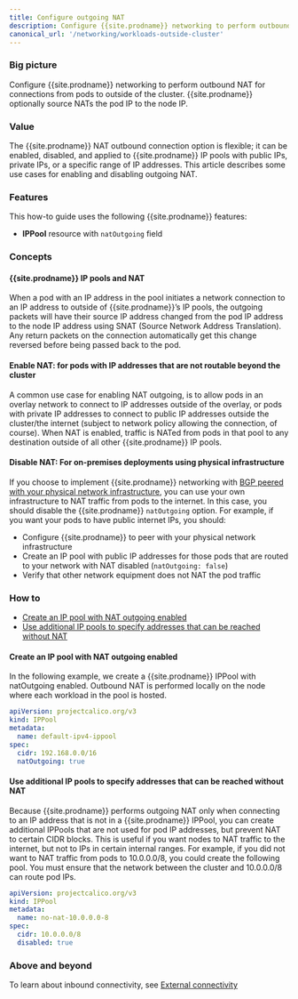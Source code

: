 ```yaml
---
title: Configure outgoing NAT
description: Configure {{site.prodname}} networking to perform outbound NAT for connections from pods to outside of the cluster.
canonical_url: '/networking/workloads-outside-cluster'
---
```


### Big picture

Configure {{site.prodname}} networking to perform outbound NAT for connections from pods to outside of the cluster. {{site.prodname}} optionally source NATs the pod IP to the node IP.

### Value

The {{site.prodname}} NAT outbound connection option is flexible; it can be enabled, disabled, and applied to {{site.prodname}} IP pools with public IPs, private IPs, or a specific range of IP addresses. This article describes some use cases for enabling and disabling outgoing NAT.

### Features

This how-to guide uses the following {{site.prodname}} features:

- **IPPool** resource with `natOutgoing` field

### Concepts

#### {{site.prodname}} IP pools and NAT

When a pod with an IP address in the pool initiates a network connection to an IP address to outside of {{site.prodname}}’s IP pools, the outgoing packets will have their source IP address changed from the pod IP address to the node IP address using SNAT (Source Network Address Translation). Any return packets on the connection automatically get this change reversed before being passed back to the pod.

#### Enable NAT: for pods with IP addresses that are not routable beyond the cluster

A common use case for enabling NAT outgoing, is to allow pods in an overlay network to connect to IP addresses outside of the overlay, or pods with private IP addresses to connect to public IP addresses outside the cluster/the internet (subject to network policy allowing the connection, of course). When NAT is enabled, traffic is NATed from pods in that pool to any destination outside of all other {{site.prodname}} IP pools.

#### Disable NAT: For on-premises deployments using physical infrastructure 

If you choose to implement {{site.prodname}} networking with [BGP peered with your physical network infrastructure]({{site.baseurl}}/networking/bgp), you can use your own infrastructure to NAT traffic from pods to the internet. In this case, you should disable the {{site.prodname}} `natOutgoing` option. For example, if you want your pods to have public internet IPs, you should:

- Configure {{site.prodname}} to peer with your physical network infrastructure
- Create an IP pool with public IP addresses for those pods that are routed to your network with NAT disabled (`natOutgoing: false`)
- Verify that other network equipment does not NAT the pod traffic

### How to

- [Create an IP pool with NAT outgoing enabled](#create-an-ip-pool-with-nat-outgoing-enabled)
- [Use additional IP pools to specify addresses that can be reached without NAT](#use-additional-ip-pools-to-specify-addresses-that-can-be-reached-without-nat)

#### Create an IP pool with NAT outgoing enabled

In the following example, we create a {{site.prodname}} IPPool with natOutgoing enabled. Outbound NAT is performed locally on the node where each workload in the pool is hosted.

```yaml
apiVersion: projectcalico.org/v3
kind: IPPool
metadata:
  name: default-ipv4-ippool
spec:
  cidr: 192.168.0.0/16
  natOutgoing: true
```

#### Use additional IP pools to specify addresses that can be reached without NAT

Because {{site.prodname}} performs outgoing NAT only when connecting to an IP address that is not in a {{site.prodname}} IPPool, you can create additional IPPools that are not used for pod IP addresses, but prevent NAT to certain CIDR blocks. This is useful if you want nodes to NAT traffic to the internet, but not to IPs in certain internal ranges. For example, if you did not want to NAT traffic from pods to 10.0.0.0/8, you could create the following pool. You must ensure that the network between the cluster and 10.0.0.0/8 can route pod IPs.

```yaml
apiVersion: projectcalico.org/v3
kind: IPPool
metadata:
  name: no-nat-10.0.0.0-8
spec:
  cidr: 10.0.0.0/8
  disabled: true
```

### Above and beyond

To learn about inbound connectivity, see [External connectivity]({{site.baseurl}}/networking/external-connectivity)
